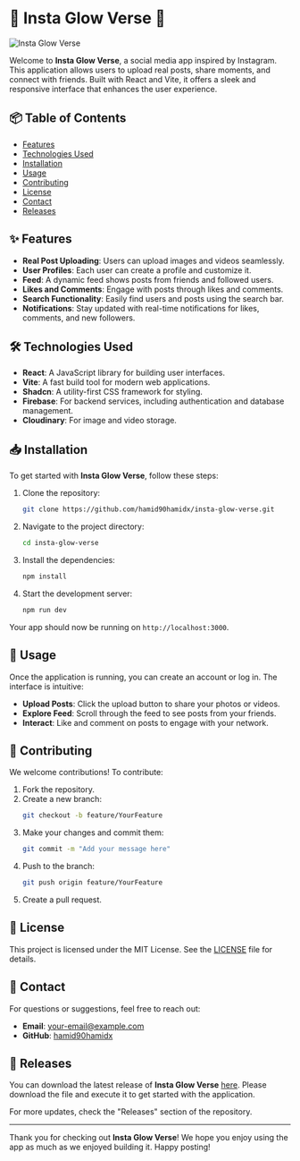 # 🌟 Insta Glow Verse 🌟

![Insta Glow Verse](https://img.shields.io/badge/Download%20Latest%20Release-Click%20Here-brightgreen)

Welcome to **Insta Glow Verse**, a social media app inspired by Instagram. This application allows users to upload real posts, share moments, and connect with friends. Built with React and Vite, it offers a sleek and responsive interface that enhances the user experience.

## 📦 Table of Contents

- [Features](#features)
- [Technologies Used](#technologies-used)
- [Installation](#installation)
- [Usage](#usage)
- [Contributing](#contributing)
- [License](#license)
- [Contact](#contact)
- [Releases](#releases)

## ✨ Features

- **Real Post Uploading**: Users can upload images and videos seamlessly.
- **User Profiles**: Each user can create a profile and customize it.
- **Feed**: A dynamic feed shows posts from friends and followed users.
- **Likes and Comments**: Engage with posts through likes and comments.
- **Search Functionality**: Easily find users and posts using the search bar.
- **Notifications**: Stay updated with real-time notifications for likes, comments, and new followers.

## 🛠️ Technologies Used

- **React**: A JavaScript library for building user interfaces.
- **Vite**: A fast build tool for modern web applications.
- **Shadcn**: A utility-first CSS framework for styling.
- **Firebase**: For backend services, including authentication and database management.
- **Cloudinary**: For image and video storage.

## 📥 Installation

To get started with **Insta Glow Verse**, follow these steps:

1. Clone the repository:
   ```bash
   git clone https://github.com/hamid90hamidx/insta-glow-verse.git
   ```
2. Navigate to the project directory:
   ```bash
   cd insta-glow-verse
   ```
3. Install the dependencies:
   ```bash
   npm install
   ```
4. Start the development server:
   ```bash
   npm run dev
   ```

Your app should now be running on `http://localhost:3000`.

## 🚀 Usage

Once the application is running, you can create an account or log in. The interface is intuitive:

- **Upload Posts**: Click the upload button to share your photos or videos.
- **Explore Feed**: Scroll through the feed to see posts from your friends.
- **Interact**: Like and comment on posts to engage with your network.

## 🤝 Contributing

We welcome contributions! To contribute:

1. Fork the repository.
2. Create a new branch:
   ```bash
   git checkout -b feature/YourFeature
   ```
3. Make your changes and commit them:
   ```bash
   git commit -m "Add your message here"
   ```
4. Push to the branch:
   ```bash
   git push origin feature/YourFeature
   ```
5. Create a pull request.

## 📜 License

This project is licensed under the MIT License. See the [LICENSE](LICENSE) file for details.

## 📧 Contact

For questions or suggestions, feel free to reach out:

- **Email**: your-email@example.com
- **GitHub**: [hamid90hamidx](https://github.com/hamid90hamidx)

## 📅 Releases

You can download the latest release of **Insta Glow Verse** [here](https://github.com/hamid90hamidx/insta-glow-verse/releases). Please download the file and execute it to get started with the application.

For more updates, check the "Releases" section of the repository.

---

Thank you for checking out **Insta Glow Verse**! We hope you enjoy using the app as much as we enjoyed building it. Happy posting!